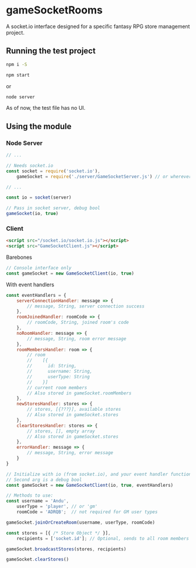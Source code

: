 # gameSocketRooms
A socket.io interface designed for a specific fantasy RPG store management project.
## Running the test project
```bash
npm i -S
```
```bash
npm start
```
or
```bash
node server
```
As of now, the test file has no UI.
## Using the module
### Node Server
```javascript
// ...

// Needs socket.io
const socket = require('socket.io'),
    gameSocket = require('./server/GameSocketServer.js') // or wherever you put it

// ...

const io = socket(server)

// Pass in socket server, debug bool
gameSocket(io, true)
```
### Client
```html
<script src="/socket.io/socket.io.js"></script>
<script src="GameSocketClient.js"></script>
```
Barebones
```javascript
// Console interface only
const gameSocket = new GameSocketClient(io, true)
```
With event handlers
```javascript
const eventHandlers = {
    serverConnectionHandler: message => {
        // message, String, server connection success
    },
    roomJoinedHandler: roomCode => {
        // roomCode, String, joined room's code
    },
    noRoomHandler: message => {
        // message, String, room error message
    },
    roomMembersHandler: room => {
        // room
        //    [{
        //      id: String,
        //      username: String,
        //      userType: String
        //    }]
        // current room members
        // Also stored in gameSocket.roomMembers
    },
    newStoresHandler: stores => {
        // stores, [{???}], available stores
        // Also stored in gameSocket.stores
    },
    clearStoresHandler: stores => {
        // stores, [], empty array
        // Also stored in gameSocket.stores
    },
    errorHandler: message => {
        // message, String, error message
    }
}

// Initialize with io (from socket.io), and your event handler functions
// Second arg is a debug bool
const gameSocket = new GameSocketClient(io, true, eventHandlers)

// Methods to use:
const username = 'Andu',
    userType = 'player', // or 'gm'
    roomCode = 'ADRQB';  // not required for GM user types

gameSocket.joinOrCreateRoom(username, userType, roomCode)

const stores = [{ /* Store Object */ }],
    recipients = ['socket.id']; // Optional, sends to all room members if omitted

gameSocket.broadcastStores(stores, recipients)

gameSocket.clearStores()
```